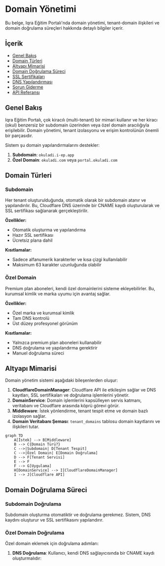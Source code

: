 # Domain Yönetimi

Bu belge, Iqra Eğitim Portalı'nda domain yönetimi, tenant-domain ilişkileri ve domain doğrulama süreçleri hakkında detaylı bilgiler içerir.

## İçerik

- [Genel Bakış](#genel-bakış)
- [Domain Türleri](#domain-türleri)
- [Altyapı Mimarisi](#altyapı-mimarisi)
- [Domain Doğrulama Süreci](#domain-doğrulama-süreci)
- [SSL Sertifikaları](#ssl-sertifikaları)
- [DNS Yapılandırması](#dns-yapılandırması)
- [Sorun Giderme](#sorun-giderme)
- [API Referansı](#api-referansı)

## Genel Bakış

Iqra Eğitim Portalı, çok kiracılı (multi-tenant) bir mimari kullanır ve her kiracı (okul) benzersiz bir subdomain üzerinden veya özel domain aracılığıyla erişilebilir. Domain yönetimi, tenant izolasyonu ve erişim kontrolünün önemli bir parçasıdır.

Sistem şu domain yapılandırmalarını destekler:

1. **Subdomain**: `okuladi.i-ep.app`
2. **Özel Domain**: `okuladi.com` veya `portal.okuladi.com`

## Domain Türleri

### Subdomain

Her tenant oluşturulduğunda, otomatik olarak bir subdomain atanır ve yapılandırılır. Bu, Cloudflare DNS üzerinde bir CNAME kaydı oluşturularak ve SSL sertifikası sağlanarak gerçekleştirilir.

**Özellikler:**
- Otomatik oluşturma ve yapılandırma
- Hazır SSL sertifikası
- Ücretsiz plana dahil

**Kısıtlamalar:**
- Sadece alfanumerik karakterler ve kısa çizgi kullanılabilir
- Maksimum 63 karakter uzunluğunda olabilir

### Özel Domain

Premium plan aboneleri, kendi özel domainlerini sisteme ekleyebilirler. Bu, kurumsal kimlik ve marka uyumu için avantaj sağlar.

**Özellikler:**
- Özel marka ve kurumsal kimlik
- Tam DNS kontrolü
- Üst düzey profesyonel görünüm

**Kısıtlamalar:**
- Yalnızca premium plan aboneleri kullanabilir
- DNS doğrulama ve yapılandırma gerektirir
- Manuel doğrulama süreci

## Altyapı Mimarisi

Domain yönetim sistemi aşağıdaki bileşenlerden oluşur:

1. **CloudflareDomainManager**: Cloudflare API ile etkileşim sağlar ve DNS kayıtları, SSL sertifikaları ve doğrulama işlemlerini yönetir.
2. **DomainService**: Domain işlemlerini kapsülleyen servis katmanı, veritabanı ve Cloudflare arasında köprü görevi görür.
3. **Middleware**: İstek yönlendirme, tenant tespit etme ve domain bazlı izolasyon sağlar.
4. **Domain Veritabanı Şeması**: `tenant_domains` tablosu domain kayıtlarını ve ilişkileri tutar.

```mermaid
graph TD
    A[İstek] --> B[Middleware]
    B --> C{Domain Türü?}
    C -->|Subdomain| D[Tenant Tespit]
    C -->|Özel Domain| E[Domain Doğrulama]
    D --> F[Tenant Servisi]
    E --> F
    F --> G[Uygulama]
    H[DomainService] --> I[CloudflareDomainManager]
    I --> J[Cloudflare API]
```

## Domain Doğrulama Süreci

### Subdomain Doğrulama

Subdomain oluşturma otomatiktir ve doğrulama gerekmez. Sistem, DNS kaydını oluşturur ve SSL sertifikasını yapılandırır.

### Özel Domain Doğrulama

Özel domain eklemek için doğrulama adımları:

1. **DNS Doğrulama**: Kullanıcı, kendi DNS sağlayıcısında bir CNAME kaydı oluşturmalıdır:
   ```